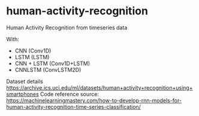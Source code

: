 # human-activity-recognition
Human Activity Recognition from timeseries data

With:
- CNN (Conv1D)
- LSTM (LSTM)
- CNN + LSTM (Conv1D+LSTM)
- CNNLSTM (ConvLSTM2D)

Dataset details https://archive.ics.uci.edu/ml/datasets/human+activity+recognition+using+smartphones
Code reference source: https://machinelearningmastery.com/how-to-develop-rnn-models-for-human-activity-recognition-time-series-classification/

